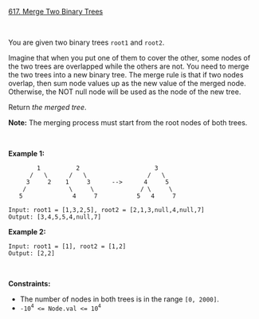 [617. Merge Two Binary Trees](https://leetcode.com/problems/merge-two-binary-trees/)

<br>

You are given two binary trees `root1` and `root2`.

Imagine that when you put one of them to cover the other, some nodes of the two trees are overlapped while the others are not. You need to merge the two trees into a new binary tree. The merge rule is that if two nodes overlap, then sum node values up as the new value of the merged node. Otherwise, the NOT null node will be used as the node of the new tree.

Return *the merged tree*.

**Note:** The merging process must start from the root nodes of both trees.

<br>

**Example 1:**

```
        1          2                     3
      /   \      /   \                 /   \
     3     2    1     3      -->      4     5
    /            \     \             / \     \
   5              4     7           5   4     7

Input: root1 = [1,3,2,5], root2 = [2,1,3,null,4,null,7]
Output: [3,4,5,5,4,null,7]
```

**Example 2:**

```
Input: root1 = [1], root2 = [1,2]
Output: [2,2]
```

<br>

**Constraints:**

+    The number of nodes in both trees is in the range `[0, 2000]`.
+    `-10`<sup>`4`</sup>` <= Node.val <= 10`<sup>`4`</sup>
